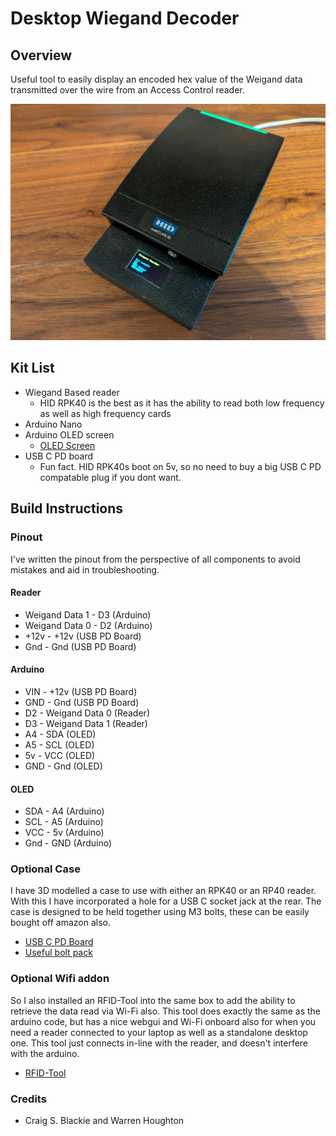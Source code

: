 # Desktop Wiegand Decoder

Overview
--------

Useful tool to easily display an encoded hex value of the Weigand data transmitted over the wire from an Access Control reader.

![HIDRP40](https://github.com/craigsblackie/desktop-decoder/blob/main/Images/Desktop_Decoder4.jpg?raw=true)

Kit List
--------

*   Wiegand Based reader
    *   HID RPK40 is the best as it has the ability to read both low frequency as well as high frequency cards
*   Arduino Nano
*   Arduino OLED screen
    *   [OLED Screen](https://www.amazon.co.uk/gp/product/B08NDJ3S3Q/ref=ppx_yo_dt_b_asin_title_o02_s00?ie=UTF8&psc=1)
* USB C PD board
    * Fun fact. HID RPK40s boot on 5v, so no need to buy a big USB C PD compatable plug if you dont want.

Build Instructions
------------------

### Pinout

I've written the pinout from the perspective of all components to avoid mistakes and aid in troubleshooting.

#### Reader

*   Weigand Data 1 - D3 (Arduino)
*   Weigand Data 0 - D2 (Arduino)
*   +12v - +12v (USB PD Board)
*   Gnd - Gnd (USB PD Board)

#### Arduino

*   VIN - +12v (USB PD Board)
*   GND - Gnd (USB PD Board)
*   D2 - Weigand Data 0 (Reader)
*   D3 - Weigand Data 1 (Reader)
*   A4 - SDA (OLED)
*   A5 - SCL (OLED)
*   5v - VCC (OLED)
*   GND - Gnd (OLED)

#### OLED

*   SDA - A4 (Arduino)
*   SCL - A5 (Arduino)
*   VCC - 5v (Arduino)
*   Gnd - GND (Arduino)

### Optional Case

I have 3D modelled a case to use with either an RPK40 or an RP40 reader. With this I have incorporated a hole for a USB C socket jack at the rear. The case is designed to be held together using M3 bolts, these can be easily bought off amazon also.

*   [USB C PD Board](https://www.amazon.co.uk/Youmile-charge-trigger-module-voltage/dp/B09WTQC5Q4)
*   [Useful bolt pack](https://www.amazon.co.uk/gp/product/B075CKYJF6)

### Optional Wifi addon

So I also installed an RFID-Tool into the same box to add the ability to retrieve the data read via Wi-Fi also. This tool does exactly the same as the arduino code, but has a nice webgui and Wi-Fi onboard also for when you need a reader connected to your laptop as well as a standalone desktop one. This tool just connects in-line with the reader, and doesn't interfere with the arduino.

*   [RFID-Tool](https://labs.ksec.co.uk/product/esp-rfid-tool/)

### Credits
* Craig S. Blackie and Warren Houghton 
